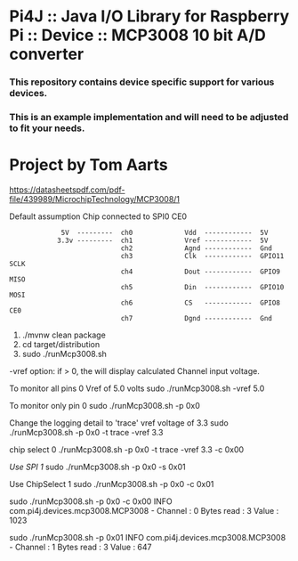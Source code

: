 Pi4J :: Java I/O Library for Raspberry Pi :: Device :: MCP3008 10 bit A/D converter
==========================================================================

### This repository contains device specific support for various devices.

### This is an example implementation and will need to be adjusted to fit your needs.

Project by Tom Aarts
==========================================================================

https://datasheetspdf.com/pdf-file/439989/MicrochipTechnology/MCP3008/1

Default assumption
Chip connected to SPI0 CE0

                 5V  ---------  ch0             Vdd  ------------  5V
                3.3v ---------  ch1             Vref ------------  5V
                                ch2             Agnd ------------  Gnd
                                ch3             Clk  ------------  GPIO11 SCLK
                                ch4             Dout ------------  GPIO9  MISO
                                ch5             Din  ------------  GPIO10 MOSI
                                ch6             CS   ------------  GPIO8  CE0
                                ch7             Dgnd ------------  Gnd

1. ./mvnw clean package
2. cd target/distribution
3. sudo ./runMcp3008.sh

-vref option: if > 0, the will display calculated Channel input voltage.

To monitor all pins 0 Vref of 5.0 volts
sudo ./runMcp3008.sh -vref 5.0

To monitor only pin 0
sudo ./runMcp3008.sh -p 0x0

Change the logging detail to 'trace' vref voltage of 3.3
sudo ./runMcp3008.sh -p 0x0 -t trace -vref 3.3  

chip select 0
./runMcp3008.sh -p 0x0 -t trace -vref 3.3  -c 0x00

_Use SPI 1_
sudo ./runMcp3008.sh -p 0x0 -s 0x01

Use ChipSelect 1
sudo ./runMcp3008.sh -p 0x0 -c 0x01

sudo ./runMcp3008.sh -p 0x0 -c 0x00
INFO com.pi4j.devices.mcp3008.MCP3008 - Channel : 0 Bytes read : 3 Value : 1023

sudo ./runMcp3008.sh -p 0x01
INFO com.pi4j.devices.mcp3008.MCP3008 - Channel : 1 Bytes read : 3 Value : 647
